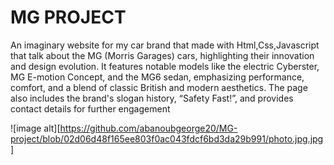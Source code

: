 # MG PROJECT

An imaginary website for my car brand that made with Html,Css,Javascript that talk about the MG (Morris Garages) cars, highlighting their innovation and design evolution. It features notable models like the electric Cyberster, MG E-motion Concept, and the MG6 sedan, emphasizing performance, comfort, and a blend of classic British and modern aesthetics. The page also includes the brand's slogan history, “Safety Fast!”, and provides contact details for further engagement

![image alt][https://github.com/abanoubgeorge20/MG-project/blob/02d06d48f165ee803f0ac043fdcf6bd3da29b991/photo.jpg.jpg]
